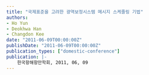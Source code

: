 ```yaml
---
title: "국제표준을 고려한 광역보정시스템 메시지 스케줄링 기법"
authors:
- Ho Yun
- Deokhwa Han
- Changdon Kee
date: "2011-06-09T00:00:00Z"
publishDate: "2011-06-09T00:00:00Z"
publication_types: ["domestic-conference"]
publication: |-
    한국항해항만학회, 2011, 06, 09
---
```


